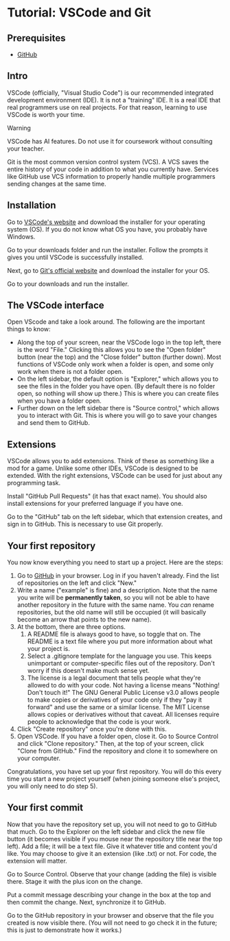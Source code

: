 # Tutorial: VSCode and Git

## Prerequisites

- [GitHub](https://iraxon.github.io/tutorial-github)

## Intro

VSCode (officially, "Visual Studio Code") is our recommended integrated development environment (IDE). It is not a "training" IDE. It is a real IDE that real programmers use on real projects. For that reason, learning to use VSCode is worth your time.

> [!WARNING]
> VSCode has AI features. Do not use it for coursework without consulting your teacher.

Git is the most common version control system (VCS). A VCS saves the entire history of your code in addition to what you currently have. Services like GitHub use VCS information to properly handle multiple programmers sending changes at the same time.

## Installation

Go to [VSCode's website](https://code.visualstudio.com/Download) and download the installer for your operating system (OS). If you do not know what OS you have, you probably have Windows.

Go to your downloads folder and run the installer. Follow the prompts it gives you until VSCode is successfully installed.

Next, go to [Git's official website](https://git-scm.com/install/) and download the installer for your OS.

Go to your downloads and run the installer.

## The VSCode interface

Open VScode and take a look around. The following are the important things to know:

- Along the top of your screen, near the VSCode logo in the top left, there is the word "File." Clicking this allows you to see the "Open folder" button (near the top) and the "Close folder" button (further down). Most functions of VSCode only work when a folder is open, and some only work when there is not a folder open.
- On the left sidebar, the default option is "Explorer," which allows you to see the files in the folder you have open. (By default there is no folder open, so nothing will show up there.) This is where you can create files when you have a folder open.
- Further down on the left sidebar there is "Source control," which allows you to interact with Git. This is where you will go to save your changes and send them to GitHub.

## Extensions

VSCode allows you to add extensions. Think of these as something like a mod for a game. Unlike some other IDEs, VSCode is designed to be extended. With the right extensions, VSCode can be used for just about any programming task.

Install "GitHub Pull Requests" (it has that exact name). You should also install extensions for your preferred language if you have one.

Go to the "GitHub" tab on the left sidebar, which that extension creates, and sign in to GitHub. This is necessary to use Git properly.

## Your first repository

You now know everything you need to start up a project. Here are the steps:

1. Go to [GitHub](https://github.com) in your browser. Log in if you haven't already. Find the list of repositories on the left and click "New."
2. Write a name ("example" is fine) and a description. Note that the name you write will be **permanently taken**, so you will not be able to have another repository in the future with the same name. You *can* rename repositories, but the old name will still be occupied (it will basically become an arrow that points to the new name).
3. At the bottom, there are three options.
    1. A README file is always good to have, so toggle that on. The README is a text file where you put more information about what your project is.
    2. Select a .gitignore template for the language you use. This keeps unimportant or computer-specific files out of the repository. Don't worry if this doesn't make much sense yet.
    3. The license is a legal document that tells people what they're allowed to do with your code. Not having a license means "Nothing! Don't touch it!" The GNU General Public License v3.0 allows people to make copies or derivatives of your code only if they "pay it forward" and use the same or a similar license. The MIT License allows copies or derivatives without that caveat. All licenses require people to acknowledge that the code is your work.
4. Click "Create repository" once you're done with this.
5. Open VSCode. If you have a folder open, close it. Go to Source Control and click "Clone repository." Then, at the top of your screen, click "Clone from GitHub." Find the repository and clone it to somewhere on your computer.

Congratulations, you have set up your first repository. You will do this every time you start a new project yourself (when joining someone else's project, you will only need to do step 5).

## Your first commit

Now that you have the repository set up, you will not need to go to GitHub that much. Go to the Explorer on the left sidebar and click the new file button (it becomes visible if you mouse near the repository title near the top left). Add a file; it will be a text file. Give it whatever title and content you'd like. You may choose to give it an extension (like .txt) or not. For code, the extension will matter.

Go to Source Control. Observe that your change (adding the file) is visible there. Stage it with the plus icon on the change.

Put a commit message describing your change in the box at the top and then commit the change. Next, synchronize it to GitHub.

Go to the GitHub repository in your browser and observe that the file you created is now visible there. (You will not need to go check it in the future; this is just to demonstrate how it works.)
